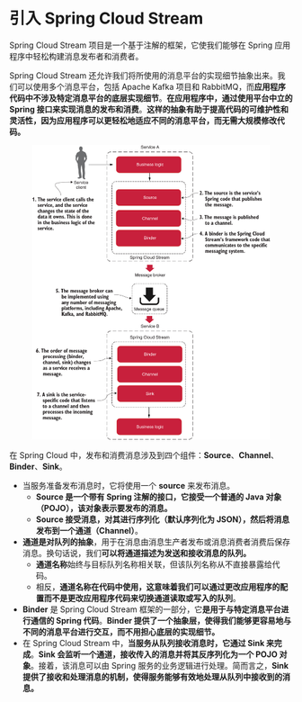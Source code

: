 # 引入 Spring Cloud Stream

Spring Cloud Stream 项目是一个基于注解的框架，它使我们能够在 Spring 应用程序中轻松构建消息发布者和消费者。&#x20;

Spring Cloud Stream 还允许我们将所使用的消息平台的实现细节抽象出来。我们可以使用多个消息平台，包括 Apache Kafka 项目和 RabbitMQ，而**应用程序代码中不涉及特定消息平台的底层实现细节**。**在应用程序中，通过使用平台中立的 Spring 接口来实现消息的发布和消费**。**这样的抽象有助于提高代码的可维护性和灵活性，因为应用程序可以更轻松地适应不同的消息平台，而无需大规模修改代码。**

<figure><img src="../../../.gitbook/assets/image (1).png" alt=""><figcaption></figcaption></figure>

在 Spring Cloud 中，发布和消费消息涉及到四个组件：**Source**、**Channel**、**Binder**、**Sink**。&#x20;

* 当服务准备发布消息时，它将使用一个 **source** 来发布消息。
  * **Source 是一个带有 Spring 注解的接口，它接受一个普通的 Java 对象（POJO），该对象表示要发布的消息。**
  * **Source 接受消息，对其进行序列化（默认序列化为 JSON），然后将消息发布到一个通道（Channel）**。&#x20;
* **通道是对队列的抽象**，用于在消息由消息生产者发布或消息消费者消费后保存消息。换句话说，我们**可以将通道描述为发送和接收消息的队列。**
  * **通道名称**始终与目标队列名称相关联，但该队列名称从不直接暴露给代码。
  * 相反，**通道名称在代码中使用，这意味着我们可以通过更改应用程序的配置而不是更改应用程序代码来切换通道读取或写入的队列**。
* **Binder** 是 Spring Cloud Stream 框架的一部分，它**是用于与特定消息平台进行通信的 Spring 代码**。**Binder 提供了一个抽象层，使得我们能够更容易地与不同的消息平台进行交互，而不用担心底层的实现细节。**
* 在 Spring Cloud Stream 中，**当服务从队列接收消息时，它通过 Sink 来完成**。**Sink 会监听一个通道，接收传入的消息并将其反序列化为一个 POJO 对象**。接着，该消息可以由 Spring 服务的业务逻辑进行处理。简而言之，**Sink 提供了接收和处理消息的机制，使得服务能够有效地处理从队列中接收到的消息。**

